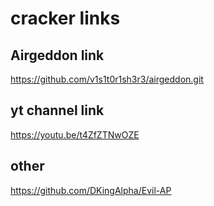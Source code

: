 # cracker links 


## Airgeddon link

https://github.com/v1s1t0r1sh3r3/airgeddon.git



## yt channel link 
https://youtu.be/t4ZfZTNwOZE



## other
https://github.com/DKingAlpha/Evil-AP

